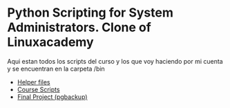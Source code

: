 # Python Scripting for System Administrators. Clone of Linuxacademy

Aqui estan todos los scripts del curso y los que voy haciendo por mi cuenta y
se encuentran en la carpeta /bin

* [Helper files](/helpers)
* [Course Scripts](/scripts)
* [Final Project (pgbackup)](/pgbackup)
